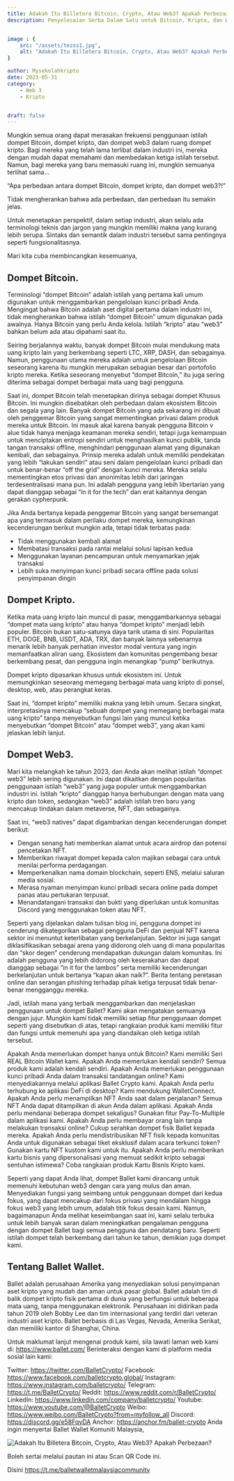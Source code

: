 ```yaml
---
title: Adakah Itu Billetera Bitcoin, Crypto, Atau Web3? Apakah Perbezaan?
description: Penyelesaian Serba Dalam Satu untuk Bitcoin, Kripto, dan Web3. Simpan dengan selamat, urus, dan bertransaksi dengan mudah. Terimalah masa depan dompet kripto.


image : {
    src: "/assets/tezos1.jpg",
    alt: "Adakah Itu Billetera Bitcoin, Crypto, Atau Web3? Apakah Perbezaan?",
}

author: Mysekolahkripto
date: 2023-05-31
category:
    - Web 3
    - Kripto


draft: false
---
```



Mungkin semua orang dapat merasakan frekuensi penggunaan istilah dompet Bitcoin, dompet kripto, dan dompet web3 dalam ruang dompet kripto. Bagi mereka yang telah lama terlibat dalam industri ini, mereka dengan mudah dapat memahami dan membedakan ketiga istilah tersebut. Namun, bagi mereka yang baru memasuki ruang ini, mungkin semuanya terlihat sama…

“Apa perbedaan antara dompet Bitcoin, dompet kripto, dan dompet web3?!”

Tidak mengherankan bahwa ada perbedaan, dan perbedaan itu semakin jelas.

Untuk menetapkan perspektif, dalam setiap industri, akan selalu ada terminologi teknis dan jargon yang mungkin memiliki makna yang kurang lebih serupa. Sintaks dan semantik dalam industri tersebut sama pentingnya seperti fungsionalitasnya.

Mari kita cuba membincangkan kesemuanya,

## Dompet Bitcoin.
Terminologi “dompet Bitcoin” adalah istilah yang pertama kali umum digunakan untuk menggambarkan pengelolaan kunci pribadi Anda. Mengingat bahwa Bitcoin adalah aset digital pertama dalam industri ini, tidak mengherankan bahwa istilah “dompet Bitcoin” umum digunakan pada awalnya. Hanya Bitcoin yang perlu Anda kelola. Istilah “kripto” atau “web3” bahkan belum ada atau dipahami saat itu.

Seiring berjalannya waktu, banyak dompet Bitcoin mulai mendukung mata uang kripto lain yang berkembang seperti LTC, XRP, DASH, dan sebagainya. Namun, penggunaan utama mereka adalah untuk pengelolaan Bitcoin seseorang karena itu mungkin merupakan sebagian besar dari portofolio kripto mereka. Ketika seseorang menyebut “dompet Bitcoin,” itu juga sering diterima sebagai dompet berbagai mata uang bagi pengguna.

Saat ini, dompet Bitcoin telah menetapkan dirinya sebagai dompet Khusus Bitcoin. Ini mungkin disebabkan oleh perbedaan dalam ekosistem Bitcoin dan segala yang lain. Banyak dompet Bitcoin yang ada sekarang ini dibuat oleh penggemar Bitcoin yang sangat mementingkan privasi dalam produk mereka untuk Bitcoin. Ini masuk akal karena banyak pengguna Bitcoin v alue tidak hanya menjaga keamanan mereka sendiri, tetapi juga kemampuan untuk menciptakan entropi sendiri untuk menghasilkan kunci publik, tanda tangan transaksi offline, menghindari penggunaan alamat yang digunakan kembali, dan sebagainya. Prinsip mereka adalah untuk memiliki pendekatan yang lebih “lakukan sendiri” atau seni dalam pengelolaan kunci pribadi dan untuk benar-benar “off the grid” dengan kunci mereka. Mereka selalu mementingkan etos privasi dan anonimitas lebih dari jaringan terdesentralisasi mana pun. Ini adalah pengguna yang lebih libertarian yang dapat dianggap sebagai “in it for the tech” dan erat kaitannya dengan gerakan cypherpunk.

Jika Anda bertanya kepada penggemar Bitcoin yang sangat bersemangat apa yang termasuk dalam perilaku dompet mereka, kemungkinan kecenderungan berikut mungkin ada, tetapi tidak terbatas pada:



- Tidak menggunakan kembali alamat
- Membatasi transaksi pada rantai melalui solusi lapisan kedua
- Menggunakan layanan pencampuran untuk menyamarkan jejak transaksi
- Lebih suka menyimpan kunci pribadi secara offline pada solusi penyimpanan dingin


## Dompet Kripto.
Ketika mata uang kripto lain muncul di pasar, menggambarkannya sebagai “dompet mata uang kripto” atau hanya “dompet kripto” menjadi lebih populer. Bitcoin bukan satu-satunya daya tarik utama di sini. Popularitas ETH, DOGE, BNB, USDT, ADA, TRX, dan banyak lainnya sebenarnya menarik lebih banyak perhatian investor modal ventura yang ingin memanfaatkan aliran uang. Ekosistem dan komunitas pengembang besar berkembang pesat, dan pengguna ingin menangkap “pump” berikutnya.

Dompet kripto dipasarkan khusus untuk ekosistem ini. Untuk memungkinkan seseorang memegang berbagai mata uang kripto di ponsel, desktop, web, atau perangkat keras.

Saat ini, “dompet kripto” memiliki makna yang lebih umum. Secara singkat, interpretasinya mencakup “sebuah dompet yang memegang berbagai mata uang kripto” tanpa menyebutkan fungsi lain yang muncul ketika menyebutkan “dompet Bitcoin” atau “dompet web3”, yang akan kami jelaskan lebih lanjut.

## Dompet Web3.
Mari kita melangkah ke tahun 2023, dan Anda akan melihat istilah “dompet web3” lebih sering digunakan. Ini dapat dikaitkan dengan popularitas penggunaan istilah “web3” yang juga populer untuk menggambarkan industri ini. Istilah “kripto” dianggap hanya berhubungan dengan mata uang kripto dan token, sedangkan “web3” adalah istilah tren baru yang mencakup tindakan dalam metaverse, NFT, dan sebagainya.

Saat ini, “web3 natives” dapat digambarkan dengan kecenderungan dompet berikut:



- Dengan senang hati memberikan alamat untuk acara airdrop dan potensi pencetakan NFT.
- Memberikan riwayat dompet kepada calon majikan sebagai cara untuk menilai performa perdagangan.
- Memperkenalkan nama domain blockchain, seperti ENS, melalui saluran media sosial.
- Merasa nyaman menyimpan kunci pribadi secara online pada dompet panas atau pertukaran terpusat.
- Menandatangani transaksi dan bukti yang diperlukan untuk komunitas Discord yang menggunakan token atau NFT.


Seperti yang dijelaskan dalam tulisan blog ini, pengguna dompet ini cenderung dikategorikan sebagai pengguna DeFi dan penjual NFT karena sektor ini menuntut keterlibatan yang berkelanjutan. Sektor ini juga sangat diklasifikasikan sebagai arena yang didorong oleh uang di mana popularitas dan “skor degen” cenderung mendapatkan dukungan dalam komunitas. Ini adalah pengguna yang lebih didorong oleh keserakahan dan dapat dianggap sebagai “in it for the lambos” serta memiliki kecenderungan berkelanjutan untuk bertanya “kapan akan naik?”. Berita tentang peretasan online dan serangan phishing terhadap pihak ketiga terpusat tidak benar-benar mengganggu mereka.

Jadi, istilah mana yang terbaik menggambarkan dan menjelaskan penggunaan untuk dompet Ballet? Kami akan mengatakan semuanya dengan jujur. Mungkin kami tidak memiliki setiap fitur penggunaan dompet seperti yang disebutkan di atas, tetapi rangkaian produk kami memiliki fitur dan fungsi untuk memenuhi apa yang diandaikan oleh ketiga istilah tersebut.

Apakah Anda memerlukan dompet hanya untuk Bitcoin? Kami memiliki Seri REAL Bitcoin Wallet kami. Apakah Anda memerlukan kendali sendiri? Semua produk kami adalah kendali sendiri. Apakah Anda memerlukan penggunaan kunci pribadi Anda dalam transaksi tandatangan online? Kami menyediakannya melalui aplikasi Ballet Crypto kami. Apakah Anda perlu terhubung ke aplikasi DeFi di desktop? Kami mendukung WalletConnect. Apakah Anda perlu menampilkan NFT Anda saat dalam perjalanan? Semua NFT Anda dapat ditampilkan di akun Anda dalam aplikasi. Apakah Anda perlu mendanai beberapa dompet sekaligus? Gunakan fitur Pay-To-Multiple dalam aplikasi kami. Apakah Anda perlu membayar orang lain tanpa melakukan transaksi online? Cukup serahkan dompet fisik Ballet kepada mereka. Apakah Anda perlu mendistribusikan NFT fisik kepada komunitas Anda untuk digunakan sebagai tiket eksklusif dalam acara terkunci token? Gunakan kartu NFT kustom kami untuk itu. Apakah Anda perlu memberikan kartu bisnis yang dipersonalisasi yang memuat sedikit kripto sebagai sentuhan istimewa? Coba rangkaian produk Kartu Bisnis Kripto kami.

Seperti yang dapat Anda lihat, dompet Ballet kami dirancang untuk memenuhi kebutuhan web3 dengan cara yang mulus dan aman. Menyediakan fungsi yang seimbang untuk penggunaan dompet dari kedua fokus, yang dapat mencakup dari fokus privasi yang mendalam hingga fokus web3 yang lebih umum, adalah titik fokus desain kami. Namun, bagaimanapun Anda melihat keseimbangan saat ini, kami selalu terbuka untuk lebih banyak saran dalam meningkatkan pengalaman pengguna dengan dompet Ballet bagi semua pengguna dan pendatang baru. Seperti istilah dompet telah berkembang dari tahun ke tahun, demikian juga dompet kami.

## Tentang Ballet Wallet.
Ballet adalah perusahaan Amerika yang menyediakan solusi penyimpanan aset kripto yang mudah dan aman untuk pasar global. Ballet adalah tim di balik dompet kripto fisik pertama di dunia yang berfungsi untuk beberapa mata uang, tanpa menggunakan elektronik. Perusahaan ini didirikan pada tahun 2019 oleh Bobby Lee dan tim internasional yang terdiri dari veteran industri aset kripto. Ballet berbasis di Las Vegas, Nevada, Amerika Serikat, dan memiliki kantor di Shanghai, China.

Untuk maklumat lanjut mengenai produk kami, sila lawati laman web kami di: https://www.ballet.com/
Berinteraksi dengan kami di platform media sosial lain kami:

Twitter: https://twitter.com/BalletCrypto/
Facebook: https://www.facebook.com/balletcrypto.global/
Instagram: https://www.instagram.com/balletcrypto/
Telegram: https://t.me/BalletCrypto/
Reddit: https://www.reddit.com/r/BalletCrypto/
LinkedIn: https://www.linkedin.com/company/balletcrypto/
Youtube: https://www.youtube.com/@BalletCrypto
Weibo: https://www.weibo.com/BalletCrypto?from=myfollow_all
Discord: https://discord.gg/e58FqyDA
Anchor: https://anchor.fm/ballet-crypto
Anda ingin menyertai Ballet Wallet Komuniti Malaysia,

<img src="/assets/BP5-ballet-wallet.webp" alt="Adakah Itu Billetera Bitcoin, Crypto, Atau Web3? Apakah Perbezaan?" class="pt-4 w-1/2 mx-auto rounded-md">

Boleh sertai melalui pautan ini atau Scan QR Code ini.

Disini https://t.me/balletwalletmalaysiacommunity